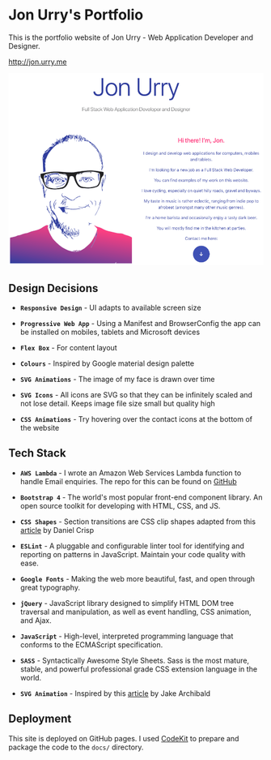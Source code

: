 # Jon Urry's Portfolio

This is the portfolio website of Jon Urry - Web Application Developer and
Designer.

http://jon.urry.me

![A screenshot of Jon Urry's Portfolio Website](./img/jon.urry.me.png)

## Design Decisions

- **`Responsive Design`** - UI adapts to available screen size

- **`Progressive Web App`** - Using a Manifest and BrowserConfig the app can be installed on mobiles, tablets and Microsoft devices

- **`Flex Box`** - For content layout

- **`Colours`** - Inspired by Google material design palette

- **`SVG Animations`** - The image of my face is drawn over time

- **`SVG Icons`** - All icons are SVG so that they can be infinitely scaled and not lose detail. Keeps image file size small but quality high

- **`CSS Animations`** - Try hovering over the contact icons at the bottom of the website

## Tech Stack

- **`AWS Lambda`** - I wrote an Amazon Web Services Lambda function to handle Email enquiries. The repo for this can be found on [GitHub](https://github.com/jonurry/lambda-email-service)

- **`Bootstrap 4`** - The world's most popular front-end component library. An open source toolkit for developing with HTML, CSS, and JS.

- **`CSS Shapes`** - Section transitions are CSS clip shapes adapted from this [article](http://www.creativebloq.com/how-to/create-amazing-effects-with-css-shapes) by Daniel Crisp

- **`ESLint`** - A pluggable and configurable linter tool for identifying and reporting on patterns in JavaScript. Maintain your code quality with ease.

- **`Google Fonts`** - Making the web more beautiful, fast, and open through great typography.

- **`jQuery`** - JavaScript library designed to simplify HTML DOM tree traversal and manipulation, as well as event handling, CSS animation, and Ajax.

- **`JavaScript`** - High-level, interpreted programming language that conforms to the ECMAScript specification.

- **`SASS`** - Syntactically Awesome Style Sheets. Sass is the most mature, stable, and powerful professional grade CSS extension language in the world.

- **`SVG Animation`** - Inspired by this [article](https://jakearchibald.com/2013/animated-line-drawing-svg/) by Jake Archibald

## Deployment

This site is deployed on GitHub pages. I used [CodeKit](https://codekitapp.com/) to prepare and package the code to the `docs/` directory.
